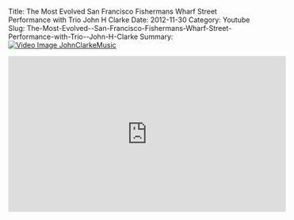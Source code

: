 Title: The Most Evolved  San Francisco Fishermans Wharf Street Performance with Trio  John H Clarke
Date: 2012-11-30
Category: Youtube
Slug: The-Most-Evolved--San-Francisco-Fishermans-Wharf-Street-Performance-with-Trio--John-H-Clarke
Summary: <a href="/The-Most-Evolved--San-Francisco-Fishermans-Wharf-Street-Performance-with-Trio--John-H-Clarke.html"><img src="https://i.ytimg.com/vi/8M9xg2t3SZY/hqdefault.jpg" alt="Video Image JohnClarkeMusic"></a>

<iframe width="560" height="315" src="https://www.youtube.com/embed/8M9xg2t3SZY" title="YouTube video player" frameborder="0" allow="accelerometer; autoplay; clipboard-write; encrypted-media; gyroscope; picture-in-picture" allowfullscreen></iframe>

